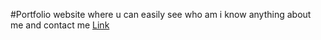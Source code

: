  #Portfolio website where u can easily see who am i know anything about me and contact me 
[Link](https://radiant-druid-2a36db.netlify.app/)
